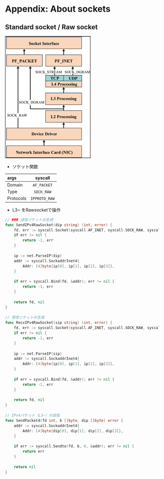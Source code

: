 # Appendix: About sockets

## Standard socket / Raw socket
<img src="./img/socket.png" alt="socket.png" width="280" height="400" />

- ソケット関数

| args | syscall |
| :--- | :---: |
| Domain | `AF_PACKET` | 
| Type | `SOCK_RAW` | 
| Protocols | `IPPROTO_RAW` | 

- L3~ をRawsocketで操作
```go
// ### 送信ソケットの生成
func SendIPv4RawSocket(dip string) (int, error) {
	fd, err := syscall.Socket(syscall.AF_INET, syscall.SOCK_RAW, syscall.IPPROTO_RAW)
	if err != nil {
		return -1, err
	}

	ip := net.ParseIP(dip)
	addr := syscall.SockaddrInet4{
		Addr: [4]byte{ip[0], ip[1], ip[2], ip[3]},
	}

	if err = syscall.Bind(fd, &addr); err != nil {
		return -1, err
	}

	return fd, nil
}

// 受信ソケットの生成
func RecvIPv4RawSocket(sip string) (int, error) {
	fd, err := syscall.Socket(syscall.AF_INET, syscall.SOCK_RAW, syscall.IPPROTO_RAW)
	if err != nil {
		return -1, err
	}

	ip := net.ParseIP(sip)
	addr := syscall.SockaddrInet4{
		Addr: [4]byte{ip[0], ip[1], ip[2], ip[3]},
	}

	if err = syscall.Bind(fd, &addr); err != nil {
		return -1, err
	}

	return fd, nil
}

// IPv4パケット（L3~）の送信
func SendPacket4(fd int, b []byte, dip []byte) error {
	addr := syscall.SockaddrInet4{
		Addr: [4]byte{dip[0], dip[1], dip[2], dip[3]},
	}

	if err := syscall.Sendto(fd, b, 0, &addr); err != nil {
		return err
	}

	return nil
}
```
